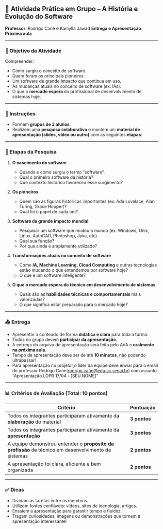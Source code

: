 
## 📘 Atividade Prática em Grupo – **A História e Evolução do Software**

**Professor**: Rodrigo Cane  e Kamylla Jawad
**Entrega e Apresentação**: **Próxima aula**

---

### 🎯 Objetivo da Atividade

Compreender:
- Como surgiu o conceito de software.
- Quem foram os principais pioneiros.
- Um software de grande impacto que continua em uso.
- As mudanças atuais no conceito de software (ex: IAs).
- O que o **mercado espera** do profissional de desenvolvimento de sistemas hoje.

---

### 🧠 Instruções

- Formem **grupos de 3 alunos**.
- Realizem uma **pesquisa colaborativa** e montem um **material de apresentação (slides, vídeo ou outro)** com as seguintes **etapas**:

---

### 📌 Etapas da Pesquisa

1. **O nascimento do software**  
   - Quando e como surgiu o termo “software”.  
   - Qual o primeiro software da história?  
   - Que contexto histórico favoreceu esse surgimento?

2. **Os pioneiros**  
   - Quem são as figuras históricas importantes (ex: Ada Lovelace, Alan Turing, Grace Hopper)?  
   - Qual foi o papel de cada um?

3. **Software de grande impacto mundial**  
   - Pesquisar um software que mudou o mundo (ex: Windows, Unix, Linux, AutoCAD, Photoshop, Java, etc).  
   - Qual sua função?  
   - Por que ainda é amplamente utilizado?

4. **Transformações atuais no conceito de software**  
   - Como **IA, Machine Learning, Cloud Computing** e outras tecnologias estão mudando o que entendemos por software hoje?  
   - O que é um software inteligente?

5. **O que o mercado espera do técnico em desenvolvimento de sistemas**  
   - Quais são as **habilidades técnicas e comportamentais** mais valorizadas?  
   - O que significa estar preparado para o mercado hoje?

---

### 📤 Entrega

- Apresentar o conteúdo de forma **didática e clara** para toda a turma.
- Todos do grupo devem **participar da apresentação**.
- A entrega do arquivo de apresentação será feita pelo AVA e **oralmente na próxima aula**.
- Tempo de apresentação deve ser de até **10 minutos**, não podendo ultrapassar!
- Para apresentação no projetor,o líder da equipe deve enviar para o email do professor Rodrigo Cane(rodrigo.cane@edu.sc.senai.br) com assunto "Apresentação LOPR 17/04 - [SEU NOME]"

---

### 📊 Critérios de Avaliação (Total: 10 pontos)

| Critério | Pontuação |
|---------|-----------|
| Todos os integrantes participaram ativamente da **elaboração** do material | **3 pontos** |
| Todos os integrantes participaram ativamente da **apresentação** | **3 pontos** |
| A equipe demonstrou entender o **propósito da profissão** de técnico em desenvolvimento de sistemas | **2 pontos** |
| A apresentação foi clara, eficiente e bem organizada | **2 pontos** |

---

### ✅ Dicas

- Dividam as tarefas entre os membros.
- Utilizem fontes confiáveis: vídeos, sites de tecnologia, artigos.
- Ensaiem a apresentação para garantir tempo e fluidez.
- Tragam curiosidades, imagens ou demonstrações que tornem a apresentação interessante!